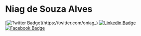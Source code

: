 # Niag de Souza Alves


[![Twitter Badge](https://img.shields.io/badge/-@oniag_-000000?style=flat-square&labelColor=000000&logo=twitter&logoColor=white&link=https://twitter.com/oniag_)](https://twitter.com/oniag_) 
[![Linkedin Badge](https://img.shields.io/badge/-Niag%20Alves-000000?style=flat-square&logo=Linkedin&logoColor=white&link=https://www.linkedin.com/in/niagsouza/)](https://www.linkedin.com/in/niagsouza/) 
[![Facebook Badge](https://img.shields.io/badge/-Niag%20Alves-000000?style=flat-square&logo=Facebook&logoColor=white&link=https://pt-br.facebook.com/niag.souza)](https://pt-br.facebook.com/niag.souza)



<!--
**oniag/oniag** is a ✨ _special_ ✨ repository because its `README.md` (this file) appears on your GitHub profile.

Here are some ideas to get you started:

- 🔭 I’m currently working on ...
- 🌱 I’m currently learning ...
- 👯 I’m looking to collaborate on ...
- 🤔 I’m looking for help with ...
- 💬 Ask me about ...
- 📫 How to reach me: ...
- 😄 Pronouns: ...
- ⚡ Fun fact: ...
-->

